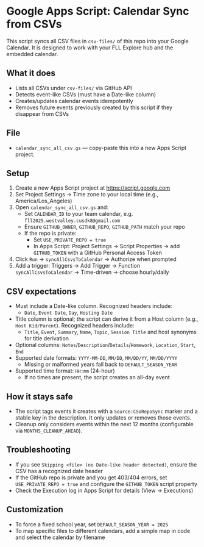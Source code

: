 # Google Apps Script: Calendar Sync from CSVs

This script syncs all CSV files in `csv-files/` of this repo into your Google Calendar. It is designed to work with your FLL Explore hub and the embedded calendar.

## What it does
- Lists all CSVs under `csv-files/` via GitHub API
- Detects event-like CSVs (must have a Date-like column)
- Creates/updates calendar events idempotently
- Removes future events previously created by this script if they disappear from CSVs

## File
- `calendar_sync_all_csv.gs` — copy-paste this into a new Apps Script project.

## Setup
1. Create a new Apps Script project at https://script.google.com
2. Set Project Settings → Time zone to your local time (e.g., America/Los_Angeles)
3. Open `calendar_sync_all_csv.gs` and:
   - Set `CALENDAR_ID` to your team calendar, e.g. `fll2025.westvalley.cusdk8@gmail.com`
   - Ensure `GITHUB_OWNER`, `GITHUB_REPO`, `GITHUB_PATH` match your repo
   - If the repo is private:
     - Set `USE_PRIVATE_REPO = true`
     - In Apps Script: Project Settings → Script Properties → add `GITHUB_TOKEN` with a GitHub Personal Access Token
4. Click `Run` → `syncAllCsvsToCalendar` → Authorize when prompted
5. Add a trigger: Triggers → Add Trigger → Function `syncAllCsvsToCalendar` → Time-driven → choose hourly/daily

## CSV expectations
- Must include a Date-like column. Recognized headers include:
  - `Date`, `Event Date`, `Day`, `Hosting Date`
- Title column is optional; the script can derive it from a Host column (e.g., `Host Kid/Parent`). Recognized headers include:
  - `Title`, `Event`, `Summary`, `Name`, `Topic`, `Session Title` and host synonyms for title derivation
- Optional columns: `Notes`/`Description`/`Details`/`Homework`, `Location`, `Start`, `End`
- Supported date formats: `YYYY-MM-DD`, `MM/DD`, `MM/DD/YY`, `MM/DD/YYYY`
  - Missing or malformed years fall back to `DEFAULT_SEASON_YEAR`
- Supported time format: `HH:mm` (24-hour)
  - If no times are present, the script creates an all-day event

## How it stays safe
- The script tags events it creates with a `Source:CSVRepoSync` marker and a stable key in the description. It only updates or removes those events.
- Cleanup only considers events within the next 12 months (configurable via `MONTHS_CLEANUP_AHEAD`).

## Troubleshooting
- If you see `Skipping <file> (no Date-like header detected)`, ensure the CSV has a recognized date header
- If the GitHub repo is private and you get 403/404 errors, set `USE_PRIVATE_REPO = true` and configure the `GITHUB_TOKEN` script property
- Check the Execution log in Apps Script for details (View → Executions)

## Customization
- To force a fixed school year, set `DEFAULT_SEASON_YEAR = 2025`
- To map specific files to different calendars, add a simple map in code and select the calendar by filename
